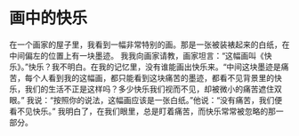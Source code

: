 # 画中的快乐
在一个画家的屋子里，我看到一幅非常特别的画。那是一张被装裱起来的白纸，在中间偏左的位置上有一块墨迹。 
我我向画家请教，画家坦言：“这幅画叫《快乐》。”快乐？我不明白。在我的记忆里，没有谁能画出快乐来。“中间这块墨迹是痛苦，每个人看到我的这幅画，都只能看到这块痛苦的墨迹，都看不见背景里的快乐，我们的生活不正是这样吗？多少快乐我们视而不见，却被微小的痛苦遮住双眼。” 
我说：“按照你的说法，这幅画应该是一张白纸。”他说：“没有痛苦，我们便看不见快乐。” 
我明白了，在我们眼里，总是盯着痛苦，而快乐常常被忽略的那一部分。
  